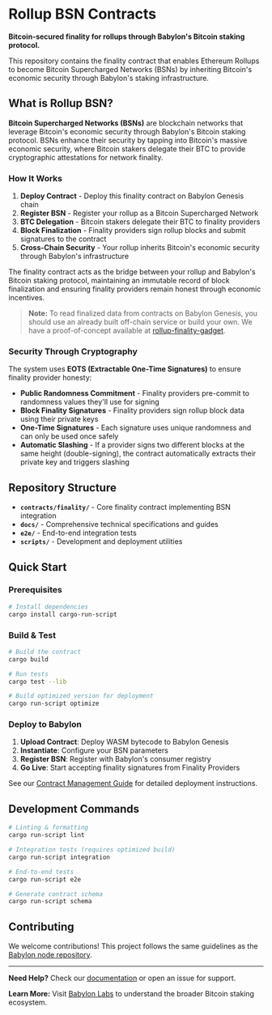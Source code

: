 # Rollup BSN Contracts

**Bitcoin-secured finality for rollups through Babylon's Bitcoin staking
protocol.**

This repository contains the finality contract that enables Ethereum Rollups to
become Bitcoin Supercharged Networks (BSNs) by inheriting Bitcoin's economic
security through Babylon's staking infrastructure.

## What is Rollup BSN?

**Bitcoin Supercharged Networks (BSNs)** are blockchain networks that leverage
Bitcoin's economic security through Babylon's Bitcoin staking protocol. BSNs
enhance their security by tapping into Bitcoin's massive economic security,
where Bitcoin stakers delegate their BTC to provide cryptographic attestations
for network finality.

### How It Works

1. **Deploy Contract** - Deploy this finality contract on Babylon Genesis chain
2. **Register BSN** - Register your rollup as a Bitcoin Supercharged Network
3. **BTC Delegation** - Bitcoin stakers delegate their BTC to finality providers
4. **Block Finalization** - Finality providers sign rollup blocks and submit
   signatures to the contract
5. **Cross-Chain Security** - Your rollup inherits Bitcoin's economic security
   through Babylon's infrastructure

The finality contract acts as the bridge between your rollup and Babylon's
Bitcoin staking protocol, maintaining an immutable record of block finalization
and ensuring finality providers remain honest through economic incentives.

> **Note:** To read finalized data from contracts on Babylon Genesis, you should
> use an already built off-chain service or build your own. We have a
> proof-of-concept available at
> [rollup-finality-gadget](https://github.com/babylonlabs-io/rollup-finality-gadget).

### Security Through Cryptography

The system uses **EOTS (Extractable One-Time Signatures)** to ensure finality
provider honesty:

- **Public Randomness Commitment** - Finality providers pre-commit to randomness
  values they'll use for signing
- **Block Finality Signatures** - Finality providers sign rollup block data
  using their private keys
- **One-Time Signatures** - Each signature uses unique randomness and can only
  be used once safely
- **Automatic Slashing** - If a provider signs two different blocks at the same
  height (double-signing), the contract automatically extracts their private key
  and triggers slashing

## Repository Structure

- **`contracts/finality/`** - Core finality contract implementing BSN
  integration
- **`docs/`** - Comprehensive technical specifications and guides
- **`e2e/`** - End-to-end integration tests
- **`scripts/`** - Development and deployment utilities

## Quick Start

### Prerequisites

```bash
# Install dependencies
cargo install cargo-run-script
```

### Build & Test

```bash
# Build the contract
cargo build

# Run tests
cargo test --lib

# Build optimized version for deployment
cargo run-script optimize
```

### Deploy to Babylon

1. **Upload Contract**: Deploy WASM bytecode to Babylon Genesis
2. **Instantiate**: Configure your BSN parameters
3. **Register BSN**: Register with Babylon's consumer registry
4. **Go Live**: Start accepting finality signatures from Finality Providers

See our [Contract Management Guide](docs/contract-managment.md) for detailed
deployment instructions.

## Development Commands

```bash
# Linting & formatting
cargo run-script lint

# Integration tests (requires optimized build)
cargo run-script integration

# End-to-end tests
cargo run-script e2e

# Generate contract schema
cargo run-script schema
```

## Contributing

We welcome contributions! This project follows the same guidelines as the
[Babylon node repository](https://github.com/babylonlabs-io/babylon/blob/main/CONTRIBUTING.md).

---

**Need Help?** Check our [documentation](docs/) or open an issue for support.

**Learn More:** Visit [Babylon Labs](https://babylonlabs.io) to understand the
broader Bitcoin staking ecosystem.